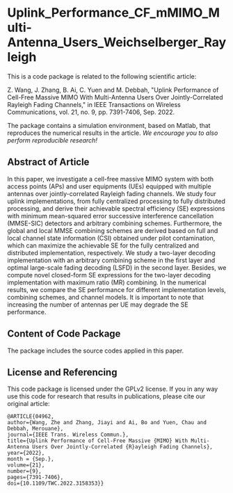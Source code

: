 # Uplink_Performance_CF_mMIMO_Multi-Antenna_Users_Weichselberger_Rayleigh

This is a code package is related to the following scientific article:

Z. Wang, J. Zhang, B. Ai, C. Yuen and M. Debbah, "Uplink Performance of Cell-Free Massive MIMO With Multi-Antenna Users Over Jointly-Correlated Rayleigh Fading Channels," in IEEE Transactions on Wireless Communications, vol. 21, no. 9, pp. 7391-7406, Sep. 2022.

The package contains a simulation environment, based on Matlab, that reproduces the numerical results in the article. *We encourage you to also perform reproducible research!*

## Abstract of Article
In this paper, we investigate a cell-free massive MIMO system with both access points (APs) and user equipments (UEs) equipped with multiple antennas over jointly-correlated Rayleigh fading channels. We study four uplink implementations, from fully centralized processing to fully distributed processing, and derive their achievable spectral efficiency (SE) expressions with minimum mean-squared error successive interference cancellation (MMSE-SIC) detectors and arbitrary combining schemes. Furthermore, the global and local MMSE combining schemes are derived based on full and local channel state information (CSI) obtained under pilot contamination, which can maximize the achievable SE for the fully centralized and distributed implementation, respectively. We study a two-layer decoding implementation with an arbitrary combining scheme in the first layer and optimal large-scale fading decoding (LSFD) in the second layer. Besides, we compute novel closed-form SE expressions for the two-layer decoding implementation with maximum ratio (MR) combining. In the numerical results, we compare the SE performance for different implementation levels, combining schemes, and channel models. It is important to note that increasing the number of antennas per UE may degrade the SE performance.

## Content of Code Package

The package includes the source codes applied in this paper.


## License and Referencing

This code package is licensed under the GPLv2 license. If you in any way use this code for research that results in publications, please cite our original article:

```
@ARTICLE{04962,
author={Wang, Zhe and Zhang, Jiayi and Ai, Bo and Yuen, Chau and Debbah, Merouane},
journal={IEEE Trans. Wireless Commun.},
title={Uplink Performance of Cell-Free Massive {MIMO} With Multi-Antenna Users Over Jointly-Correlated {R}ayleigh Fading Channels},
year={2022},
month = {Sep.},
volume={21},
number={9},
pages={7391-7406},
doi={10.1109/TWC.2022.3158353}}
```
